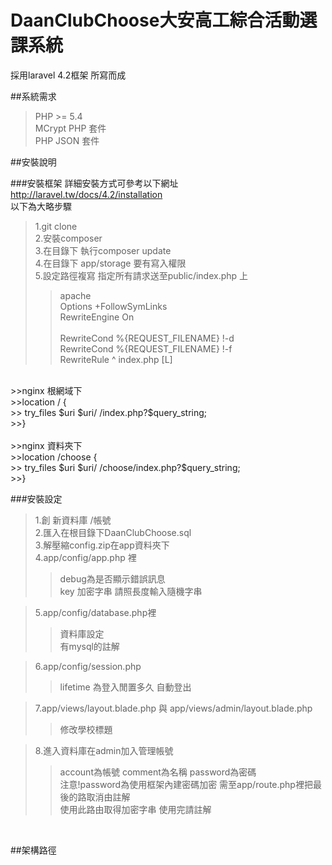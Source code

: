 # DaanClubChoose大安高工綜合活動選課系統

採用laravel 4.2框架 所寫而成

##系統需求
>PHP >= 5.4<br>
>MCrypt PHP 套件<br>
>PHP JSON 套件<br>

##安裝說明

###安裝框架
詳細安裝方式可參考以下網址<br>
http://laravel.tw/docs/4.2/installation<br>
以下為大略步驟<br>
>1.git clone<br>
>2.安裝composer<br>
>3.在目錄下 執行composer update<br>
>4.在目錄下 app/storage 要有寫入權限<br>
>5.設定路徑複寫 指定所有請求送至public/index.php 上<br>
>>apache<br>
>>Options +FollowSymLinks<br>
>>RewriteEngine On<br>
>><br>
>>RewriteCond %{REQUEST_FILENAME} !-d<br>
>>RewriteCond %{REQUEST_FILENAME} !-f<br>
>>RewriteRule ^ index.php [L]<br>
<br>
>>nginx 根網域下<br>
>>location / {<br>
>>    try_files $uri $uri/ /index.php?$query_string;<br>
>>}<br>
<br>
>>nginx 資料夾下<br>
>>location /choose {<br>
>>    try_files $uri $uri/ /choose/index.php?$query_string;<br>
>>}<br>

###安裝設定<br>
>1.創 新資料庫 /帳號<br>
>2.匯入在根目錄下DaanClubChoose.sql<br>
>3.解壓縮config.zip在app資料夾下<br>
>4.app/config/app.php 裡 <br>
>>debug為是否顯示錯誤訊息<br>
>>key 加密字串 請照長度輸入隨機字串<br>

>5.app/config/database.php裡<br>
>>資料庫設定<br>
>>有mysql的註解<br>

>6.app/config/session.php<br>
>>lifetime 為登入閒置多久 自動登出<br>

>7.app/views/layout.blade.php 與 app/views/admin/layout.blade.php<br>
>>修改學校標題<br>

>8.進入資料庫在admin加入管理帳號<br>
>>account為帳號 comment為名稱 password為密碼<br>
>>注意!password為使用框架內建密碼加密 需至app/route.php裡把最後的路取消由註解<br>
>>使用此路由取得加密字串 使用完請註解<br>
<br>

##架構路徑<br>












